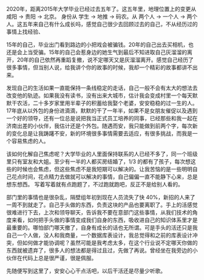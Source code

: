2020年，距离2015年大学毕业已经过去五年了。这五年里，地理位置上的变更从 咸阳 -> 贵阳 -> 北京。 身份从 学生 -> 地推 -> 码农。从 两个人 -> 一个人 -> 两个人。这五年来自己有什么成长吗，感觉自己很少去回顾过去的自己，不从经历过的事情上找经验、

15年的自己，毕业出门看到路边的小把戏会被骗钱。20年的自己出去买相机，也还是会上当受骗。15年的自己会惹身边的她生气到最后不知进取自己灰溜溜的离开，20年的自己依然再重蹈复撤，说不定哪天又是灰溜溜离开。感觉自己经历了很多事情，但当别人说，给我讲个你的故事的时候，我却一个精彩的故事都讲不出来。


发现自己的生活如果一直能保持一条线稳定的走话，自己一般不会有太大的想法去改变他的轨迹。如果我没有读书，没有出来大城市，估计我会变成村里一个每天默默干农活，二十多岁家里用半辈子的积蓄给我娶个老婆，安安稳稳的过一生的人。17年底从以外包的身份进滴滴，默默的干了一年半，如果不是女朋友催促以及遇到一个好的领导，还有一位总是说把我当正式员工培养的同事，已经那些和我一起在济南出差的小伙伴，我估计还是个外包。随遇而安，我只能做到前两个字，每次新的变化总是让我踌躇不安，新的环境很多事情需要去适应，有很多挑战，而我是一个容易焦虑的人。


该如何化解自己焦虑呢？大学毕业的人里面保持联系的人已经不多了，同一个班级里只有室友和大姐。至少有一半的人都买房结婚了，1/3 的都有了孩子，每次想这些的时候也会焦虑，但这些焦虑不是我短期可以解决的。让我苦恼的是一些明明自己花点时间，花点精力去做就可以解决的事情，自己偏偏一直不能静下心来，总是想东想西。
写着写着就有点跑题了，不过跑就跑吧，反正不是给别人看的。


部门里的事情也是很杂乱，隔壁组年初到现在人员流失了快 40%，新招的人来了一周不到就走了。自己手头做的东西，负责这块的产品也要离职了。手上的活感觉很难进行下去，上次和领导聊天，告诉我不要在意部门这些事情，从我们技术的角度来看，如何把手头做的事情变成我们自身的东西，吸收进自己的知识体系里才是最重要的。哪怕部门哪天撤了，自身有成长的话也无所谓。可是手头的活还只是我自己一个人做，没人和我商量，一个数据库表设计，我总觉得和之前的库表设计冲突，但如何做才能协调呢？虽然可能是我考虑太多，在这个行业说不定哪天你做的东西就被遗弃了，很多人的想法都是得过且过，先做了再说。曾经坐在我旁边的小伙伴在代码上总是很严谨，很是佩服。


先随便写到这里了，安安心心干点活吧，以后干活还是尽量少听歌。
